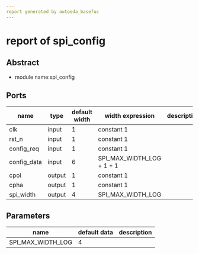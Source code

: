 ```yaml
---
report generated by autoeda_basefuc
---
```

# report of spi_config
## Abstract
- module name:spi_config
## Ports
| name | type | default width | width expression | description |
| ---- | ---- | --------- | ----------- | ------- |
| clk | input | 1 |  constant 1  |   |
| rst_n | input | 1 |  constant 1  |   |
| config_req | input | 1 |  constant 1  |   |
| config_data | input | 6 |  SPI_MAX_WIDTH_LOG + 1 + 1  |   |
| cpol | output | 1 |  constant 1  |   |
| cpha | output | 1 |  constant 1  |   |
| spi_width | output | 4 |  SPI_MAX_WIDTH_LOG  |   |
## Parameters
| name | default data | description |
| ---- | ------------ | ----------- |
| SPI_MAX_WIDTH_LOG | 4 |   |